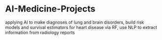 # AI-Medicine-Projects
applying AI to make diagnoses of lung and brain disorders, build risk models and survival estimators for heart disease via RF, use NLP to extract information from radiology reports
